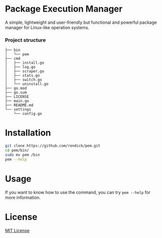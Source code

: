 # Package Execution Manager

A simple, lightweight and user-friendly but functional and powerful package manager for Linux-like operation systems.

### Project structure

```
├── bin
│   └── pem
├── cmd
│   ├── install.go
│   ├── log.go
│   ├── scraper.go
│   ├── stats.go
│   ├── switch.go
│   └── uninstall.go
├── go.mod
├── go.sum
├── LICENSE
├── main.go
├── README.md
└── settings
    └── config.go
```

# Installation

```sh
git clone https://github.com/rendick/pem.git
cd pem/bin/
sudo mv pem /bin
pem --help 
```

# Usage

If you want to know how to use the command, you can try `pem --help` for more information.

# License

[MIT License](https://opensource.org/license/mit/)
